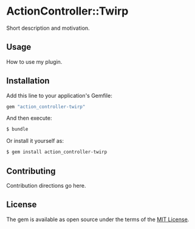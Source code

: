 # ActionController::Twirp
Short description and motivation.

## Usage
How to use my plugin.

## Installation
Add this line to your application's Gemfile:

```ruby
gem "action_controller-twirp"
```

And then execute:
```bash
$ bundle
```

Or install it yourself as:
```bash
$ gem install action_controller-twirp
```

## Contributing
Contribution directions go here.

## License
The gem is available as open source under the terms of the [MIT License](https://opensource.org/licenses/MIT).
